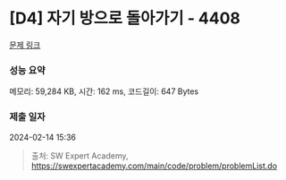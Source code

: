 # [D4] 자기 방으로 돌아가기 - 4408 

[문제 링크](https://swexpertacademy.com/main/code/problem/problemDetail.do?contestProbId=AWNcJ2sapZMDFAV8) 

### 성능 요약

메모리: 59,284 KB, 시간: 162 ms, 코드길이: 647 Bytes

### 제출 일자

2024-02-14 15:36



> 출처: SW Expert Academy, https://swexpertacademy.com/main/code/problem/problemList.do